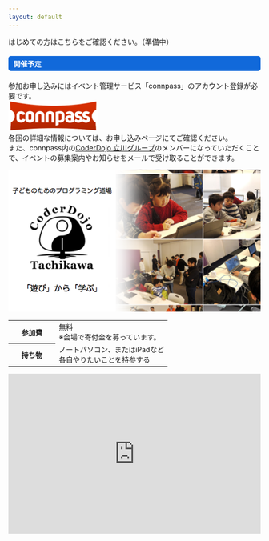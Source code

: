 ```yaml
---
layout: default
---
```


<div class="row">
    <div class="col-md-12">
    </div>
</div>
<div class="row">
    <div class="col-md-12">
    はじめての方はこちらをご確認ください。（準備中）
    </div>
</div>
<div class="row">
    <div class="col-md-12">
        <h4 style="background-color:#1169da; border-radius: 5px; color:#FFFFFF; padding:5px 0px 5px 10px;">
            開催予定
        </h4>
        <p>
            参加お申し込みにはイベント管理サービス「connpass」のアカウント登録が必要です。<br/>
            <a href="https://connpass.com/"><img src="/assets/images/connpass_logo_1.png" style="max-width: 180px;"></a><br/>
            各回の詳細な情報については、お申し込みページにてご確認ください。<br/>
            また、connpass内の<a href="https://coderdojo-tachikawa.connpass.com/">CoderDojo 立川グループ</a>のメンバーになっていただくことで、イベントの募集案内やお知らせをメールで受け取ることができます。
        </p>
    </div>
    <div class="col-md-6" style="margin-bottom: 10px;">
        <div class="card">
          <div class="card-body">
                <a href="https://coderdojo-tachikawa.connpass.com/"><img src="/assets/images/event_theme.png" class="img-fluid mb-4"></a>
            <table class="table">
              <tbody>
                <tr>
                    <th scope="row" style="width: 80px;">参加費</th>
                    <td>無料<br/>※会場で寄付金を募っています。</td>
                </tr>
                <tr>
                    <th scope="row">持ち物</th>
                    <td>ノートパソコン、またはiPadなど<br/>各自やりたいことを持参する</td>
                </tr>
              </tbody>
            </table>
          </div>
        </div>
    </div>
    <div class="col-md-6" style="margin-bottom: 10px;" id="to-table">
        <div class="card" id="first-card" style="display:none;">
            <div class="card-body">
            <h5 class="card-title" style="text-align:center; background-color:#FFAAAA; border-radius: 5px; padding:10px 0px 0px 10px;"><label id="to_eventTitle"></label></h5>
            <!-- イベント開催日 -->
            <table class="table">
                <tbody>
                <tr>
                    <th scope="row">日程</th>
                    <td><label id="to_eventYear"></label><label id="to_eventDate"></label></td>
                </tr>
                <tr>
                    <th scope="row">時間</th>
                    <td><label id="to_eventStime"></label>〜<label id="to_eventEtime"></label></td>
                </tr>
                <tr>
                    <th scope="row">会場</th>
                    <td><label id="to_eventPlace"></label></td>
                </tr>
                <tr>
                    <th scope="row">申込状況</th>
                    <td>
                    <label id="to_eventAccepted"></label>／<span id="to_eventLimit"></span>人
                    <br/>
                    キャンセル待ち：<label id="to_eventWaiting"></label>人
                    </td>
                </tr>
                <tr>
                    <td colspan="2" style="text-align:center;">
                    <!-- 申し込みボタン -->
                    <button type="button" class="btn btn-primary"  id="to_eventLink"><label id="to_enterBtn"></label></button>
                    </td>
                </tr>
                </tbody>
            </table>
            </div>
        </div>
    </div>
    <div class="col-md-6" id="nx-table">
        <div class="card" id="second-card" style="display:none;">
            <div class="card-body">
                <h5 class="card-title" style="text-align:center; background-color:#FFFF77; border-radius: 5px; padding:10px 0px 0px 10px;"><label id="nx_eventTitle"></label></h5>
                <!-- イベント開催日 -->
                <table class="table">
                    <tbody>
                    <tr>
                        <th scope="row">日程</th>
                        <td><label id="nx_eventYear"></label><label id="nx_eventDate"></label></td>
                    </tr>
                    <tr>
                        <th scope="row">時間</th>
                        <td><label id="nx_eventStime"></label>〜<label id="nx_eventEtime"></label></td>
                    </tr>
                    <tr>
                        <th scope="row">会場</th>
                        <td><label id="nx_eventPlace"></label></td>
                    </tr>
                    <tr>
                        <th scope="row">申込状況</th>
                        <td>
                        <label id="nx_eventAccepted"></label>／<span id="nx_eventLimit"></span>人
                        <br/>
                        キャンセル待ち：<label id="nx_eventWaiting"></label>人
                        </td>
                    </tr>
                    <tr>
                        <td colspan="2" style="text-align:center;">
                        <!-- 申し込みボタン -->
                        <button type="button" class="btn btn-primary"  id="nx_eventLink"><label id="nx_enterBtn"></label></button>
                        </td>
                    </tr>
                    </tbody>
                </table>
            </div>
        </div>
    </div>
    <div class="col-md-6">
        <iframe src="https://calendar.google.com/calendar/embed?title=CoderDojo%20%E7%AB%8B%E5%B7%9D%20%E3%82%B9%E3%82%B1%E3%82%B8%E3%83%A5%E3%83%BC%E3%83%AB&amp;mode=AGENDA&amp;height=600&amp;wkst=1&amp;hl=ja&amp;bgcolor=%23ffffff&amp;src=coderdojo.tachikawa%40gmail.com&amp;color=%2328754E&amp;ctz=Asia%2FTokyo" style="border-width:0;" width="100%" height="320" frameborder="0" scrolling="no"></iframe>
    </div>
</div>
